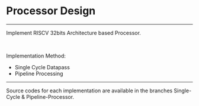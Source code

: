 # Processor Design
---

Implement RISCV 32bits Architecture based Processor. 

<br>

Implementation Method:
- Single Cycle Datapass 
- Pipeline Processing

---

Source codes for each implementation are available in the branches 
Single-Cycle & Pipeline-Processor.

